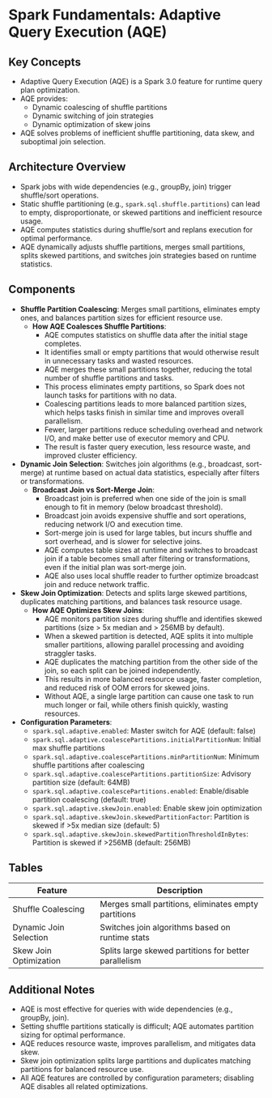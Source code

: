 # Spark Fundamentals: Adaptive Query Execution (AQE)

## Key Concepts
- Adaptive Query Execution (AQE) is a Spark 3.0 feature for runtime query plan optimization.
- AQE provides:
  - Dynamic coalescing of shuffle partitions
  - Dynamic switching of join strategies
  - Dynamic optimization of skew joins
- AQE solves problems of inefficient shuffle partitioning, data skew, and suboptimal join selection.

## Architecture Overview
- Spark jobs with wide dependencies (e.g., groupBy, join) trigger shuffle/sort operations.
- Static shuffle partitioning (e.g., `spark.sql.shuffle.partitions`) can lead to empty, disproportionate, or skewed partitions and inefficient resource usage.
- AQE computes statistics during shuffle/sort and replans execution for optimal performance.
- AQE dynamically adjusts shuffle partitions, merges small partitions, splits skewed partitions, and switches join strategies based on runtime statistics.

## Components
- **Shuffle Partition Coalescing**: Merges small partitions, eliminates empty ones, and balances partition sizes for efficient resource use.
  - **How AQE Coalesces Shuffle Partitions**:
    - AQE computes statistics on shuffle data after the initial stage completes.
    - It identifies small or empty partitions that would otherwise result in unnecessary tasks and wasted resources.
    - AQE merges these small partitions together, reducing the total number of shuffle partitions and tasks.
    - This process eliminates empty partitions, so Spark does not launch tasks for partitions with no data.
    - Coalescing partitions leads to more balanced partition sizes, which helps tasks finish in similar time and improves overall parallelism.
    - Fewer, larger partitions reduce scheduling overhead and network I/O, and make better use of executor memory and CPU.
    - The result is faster query execution, less resource waste, and improved cluster efficiency.
- **Dynamic Join Selection**: Switches join algorithms (e.g., broadcast, sort-merge) at runtime based on actual data statistics, especially after filters or transformations.
  - **Broadcast Join vs Sort-Merge Join**:
    - Broadcast join is preferred when one side of the join is small enough to fit in memory (below broadcast threshold).
    - Broadcast join avoids expensive shuffle and sort operations, reducing network I/O and execution time.
    - Sort-merge join is used for large tables, but incurs shuffle and sort overhead, and is slower for selective joins.
    - AQE computes table sizes at runtime and switches to broadcast join if a table becomes small after filtering or transformations, even if the initial plan was sort-merge join.
    - AQE also uses local shuffle reader to further optimize broadcast join and reduce network traffic.
- **Skew Join Optimization**: Detects and splits large skewed partitions, duplicates matching partitions, and balances task resource usage.
  - **How AQE Optimizes Skew Joins**:
    - AQE monitors partition sizes during shuffle and identifies skewed partitions (size > 5x median and > 256MB by default).
    - When a skewed partition is detected, AQE splits it into multiple smaller partitions, allowing parallel processing and avoiding straggler tasks.
    - AQE duplicates the matching partition from the other side of the join, so each split can be joined independently.
    - This results in more balanced resource usage, faster completion, and reduced risk of OOM errors for skewed joins.
    - Without AQE, a single large partition can cause one task to run much longer or fail, while others finish quickly, wasting resources.
- **Configuration Parameters**:
  - `spark.sql.adaptive.enabled`: Master switch for AQE (default: false)
  - `spark.sql.adaptive.coalescePartitions.initialPartitionNum`: Initial max shuffle partitions
  - `spark.sql.adaptive.coalescePartitions.minPartitionNum`: Minimum shuffle partitions after coalescing
  - `spark.sql.adaptive.coalescePartitions.partitionSize`: Advisory partition size (default: 64MB)
  - `spark.sql.adaptive.coalescePartitions.enabled`: Enable/disable partition coalescing (default: true)
  - `spark.sql.adaptive.skewJoin.enabled`: Enable skew join optimization
  - `spark.sql.adaptive.skewJoin.skewedPartitionFactor`: Partition is skewed if >5x median size (default: 5)
  - `spark.sql.adaptive.skewJoin.skewedPartitionThresholdInBytes`: Partition is skewed if >256MB (default: 256MB)

## Tables
| Feature                | Description                                                      |
|------------------------|------------------------------------------------------------------|
| Shuffle Coalescing     | Merges small partitions, eliminates empty partitions              |
| Dynamic Join Selection | Switches join algorithms based on runtime stats                  |
| Skew Join Optimization | Splits large skewed partitions for better parallelism            |

## Additional Notes
- AQE is most effective for queries with wide dependencies (e.g., groupBy, join).
- Setting shuffle partitions statically is difficult; AQE automates partition sizing for optimal performance.
- AQE reduces resource waste, improves parallelism, and mitigates data skew.
- Skew join optimization splits large partitions and duplicates matching partitions for balanced resource use.
- All AQE features are controlled by configuration parameters; disabling AQE disables all related optimizations.
